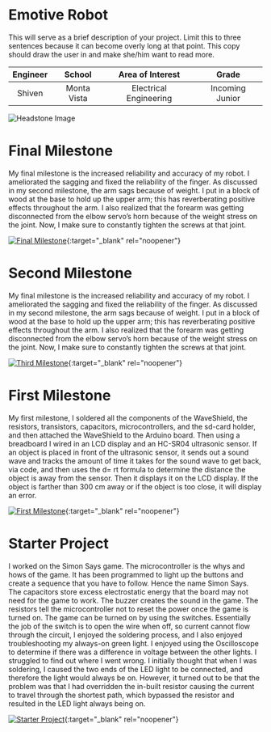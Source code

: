﻿# Emotive Robot
This will serve as a brief description of your project. Limit this to three sentences because it can become overly long at that point. This copy should draw the user in and make she/him want to read more.

| **Engineer** | **School** | **Area of Interest** | **Grade** |
|:--:|:--:|:--:|:--:|
| Shiven | Monta Vista | Electrical Engineering | Incoming Junior

![Headstone Image](https://lh3.googleusercontent.com/pw/AM-JKLXDup6e4WkFGuUA2uXlTGvdqtQN5gzSGLogjFB3K6ypCvvZT73b53kSLDGUUHYaue1QZz8hVeajVRTOK5ZZz0unGi_ima-w1Y3ee0w2Xp5JebJXRRFdFiD_F9piFprIo55cYy_-cKI2SmA_zjM6H_MM=w741-h740-no?authuser=0)
  
# Final Milestone
My final milestone is the increased reliability and accuracy of my robot. I ameliorated the sagging and fixed the reliability of the finger. As discussed in my second milestone, the arm sags because of weight. I put in a block of wood at the base to hold up the upper arm; this has reverberating positive effects throughout the arm. I also realized that the forearm was getting disconnected from the elbow servo’s horn because of the weight stress on the joint. Now, I make sure to constantly tighten the screws at that joint. 

[![Final Milestone](https://res.cloudinary.com/marcomontalbano/image/upload/v1612573869/video_to_markdown/images/youtube--F7M7imOVGug-c05b58ac6eb4c4700831b2b3070cd403.jpg )](https://www.youtube.com/watch?v=F7M7imOVGug&feature=emb_logo "Final Milestone"){:target="_blank" rel="noopener"}

# Second Milestone
My final milestone is the increased reliability and accuracy of my robot. I ameliorated the sagging and fixed the reliability of the finger. As discussed in my second milestone, the arm sags because of weight. I put in a block of wood at the base to hold up the upper arm; this has reverberating positive effects throughout the arm. I also realized that the forearm was getting disconnected from the elbow servo’s horn because of the weight stress on the joint. Now, I make sure to constantly tighten the screws at that joint.

[![Third Milestone](https://res.cloudinary.com/marcomontalbano/image/upload/v1612574014/video_to_markdown/images/youtube--y3VAmNlER5Y-c05b58ac6eb4c4700831b2b3070cd403.jpg)](https://www.youtube.com/watch?v=y3VAmNlER5Y&feature=emb_logo "Second Milestone"){:target="_blank" rel="noopener"}
# First Milestone
  

My first milestone, I soldered all the components of the WaveShield, the resistors, transistors, capacitors, microcontrollers, and the sd-card holder, and then attached the WaveShield to the Arduino board. Then using a breadboard I wired in an LCD display and an HC-SR04 ultrasonic sensor. If an object is placed in front of the ultrasonic sensor, it sends out a sound wave and tracks the amount of time it takes for the sound wave to get back, via code, and then uses the d= rt formula to determine the distance the object is away from the sensor. Then it displays it on the LCD display. If the object is farther than 300 cm away or if the object is too close, it will display an error.

[![First Milestone](https://i3.ytimg.com/vi/vfiYjMxOjVo/maxresdefault.jpg)](https://youtu.be/vfiYjMxOjVo?list=PLe-u_DjFx7ety6PBV7EGy1wbiB0mTp2jW "First Milestone"){:target="_blank" rel="noopener"}

# Starter Project
  

I worked on the Simon Says game. The microcontroller is the whys and hows of the game. It has been programmed to light up the buttons and create a sequence that you have to follow. Hence the name Simon Says. The capacitors store excess electrostatic energy that the board may not need for the game to work. The buzzer creates the sound in the game. The resistors tell the microcontroller not to reset the power once the game is turned on. The game can be turned on by using the switches. Essentially the job of the switch is to open the wire when off, so current cannot flow through the circuit, I enjoyed the soldering process, and I also enjoyed troubleshooting my always-on green light. I enjoyed using the Oscilloscope to determine if there was a difference in voltage between the other lights. I struggled to find out where I went wrong. I initially thought that when I was soldering, I caused the two ends of the LED light to be connected, and therefore the light would always be on. However, it turned out to be that the problem was that I had overridden the in-built resistor causing the current to travel through the shortest path, which bypassed the resistor and resulted in the LED light always being on.


[![Starter Project](https://i3.ytimg.com/vi/UZ5jQw0zDd4/maxresdefault.jpg)](https://www.youtube.com/watch?v=UZ5jQw0zDd4&list=PLe-u_DjFx7ety6PBV7EGy1wbiB0mTp2jW&index=7 "First Milestone"){:target="_blank" rel="noopener"}



